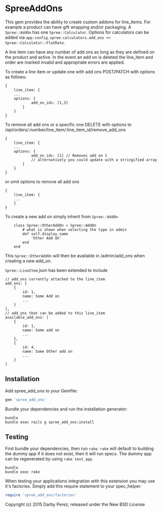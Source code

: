 SpreeAddOns
===========

This gem provides the ability to create custom addons for line_items. For example a product can have gift wrapping and/or packaging. A ```Spree::AddOn```
has one ```Spree::Calculator```. Options for calculators can be added via ```app.config.spree.calculators.add_ons << Spree::Calculator::FlatRate```.

A line item can have any number of add ons as long as they are defined on the product and active. In the event an add on is deleted the line_item and order are marked invalid
 and appropriate errors are applied.

To create a line item or update one with add ons POST/PATCH with options as follows:
```
{
    line_item: {
    ...
    options: {
            add_on_ids: [1,3]
        }
    }
}
```
To remove all add ons or a specific one DELETE with options to /api/orders/:number/line_item/:line_item_id/remove_add_ons
```
{
    line_item: {
    ...
    options: {
            add_on_ids: [1] // Removes add on 1
            // alternatively you could update with a stringified array
        }
    }
}
```
or omit options to remove all add ons
```
{
    line_item: {
    ...
    }
}
```
To create a new add on simply inherit from ```Spree::AddOn```
```
    class Spree::OtherAddOn < Spree::AddOn
        # what is shown when selecting the type in admin
        def self.display_name
            'Other Add On'
        end
    end
```
This ```Spree::OtherAddOn``` will then be available in /admin/add_ons when creating a new add_on.

```Spree::LineItem``` json has been extended to include
```
// add_ons currently attached to the line_item
add_ons: [
    {
        id: 1,
        name: Some Add on
        ...
    }
],
// add_ons that can be added to this line_item
available_add_ons: [
    {
        id: 1,
        name: Some add on
        ...
    },
    {
        id: 4,
        name: Some Other add on
        ...
    }
]
```

Installation
------------

Add spree_add_ons to your Gemfile:

```ruby
gem 'spree_add_ons'
```

Bundle your dependencies and run the installation generator:

```shell
bundle
bundle exec rails g spree_add_ons:install
```

Testing
-------

First bundle your dependencies, then run `rake`. `rake` will default to building the dummy app if it does not exist, then it will run specs. The dummy app can be regenerated by using `rake test_app`.

```shell
bundle
bundle exec rake
```

When testing your applications integration with this extension you may use it's factories.
Simply add this require statement to your spec_helper:

```ruby
require 'spree_add_ons/factories'
```

Copyright (c) 2015 Darby Perez, released under the New BSD License
